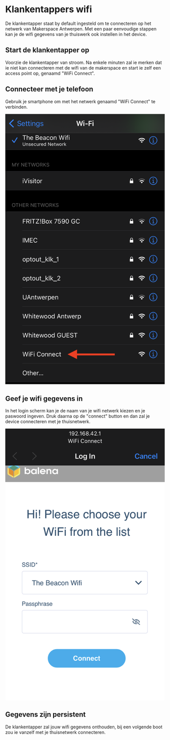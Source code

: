 # Klankentappers wifi

De klankentapper staat by default ingesteld om te connecteren op het netwerk van Makerspace Antwerpen. Met een paar eenvoudige stappen kan je de wifi gegevens van je thuiswerk ook instellen in het device.

## Start de klankentapper op

Voorzie de klankentapper van stroom. Na enkele minuten zal ie merken dat ie niet kan connecteren met de wifi van de makerspace en start ie zelf een access point op, genaamd "WiFi Connect".

## Connecteer met je telefoon

Gebruik je smartphone om met het netwerk genaamd "WiFi Connect" te verbinden.

![WiFi connect](/documentation/imgs/wifi_networks.png)

## Geef je wifi gegevens in

In het login scherm kan je de naam van je wifi netwerk kiezen en je paswoord ingeven. Druk daarna op de "connect" button en dan zal je device connecteren met je thuisnetwerk.

![Connect](/documentation/imgs/wifi_login.png)

## Gegevens zijn persistent

De klankentapper zal jouw wifi gegevens onthouden, bij een volgende boot zou ie vanzelf met je thuisnetwerk connecteren.